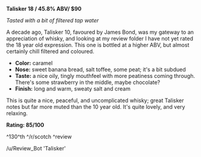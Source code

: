 **Talisker 18 / 45.8% ABV/ $90**

*Tasted with a bit of filtered tap water*

A decade ago, Talisker 10, favoured by James Bond, was my gateway to an appreciation of whisky, and looking at my review folder I have not yet rated the 18 year old expression.  This one is bottled at a higher ABV, but almost certainly chill filtered and coloured.

* **Color:** caramel
* **Nose:** sweet banana bread, salt toffee, some peat; it's a bit subdued
* **Taste:** a nice oily, tingly mouthfeel with more peatiness coming through.  There's some strawberry in the middle, maybe chocolate?
* **Finish:** long and warm, sweaty salt and cream

This is quite a nice, peaceful, and uncomplicated whisky; great Talisker notes but far more muted than the 10 year old.  It's quite lovely, and very relaxing.

**Rating: 85/100**

^130^th ^/r/scotch ^review

/u/Review_Bot 'Talisker'